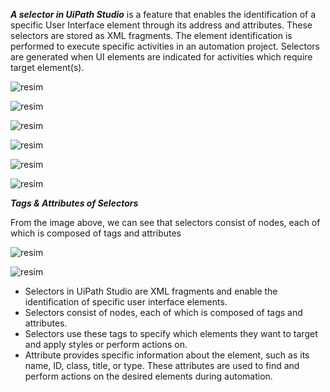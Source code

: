 ***A selector in UiPath Studio*** is a feature that enables the identification of a specific User Interface element through its address and attributes. These selectors are stored as XML fragments.
The element identification is performed to execute specific activities in an automation project. 
Selectors are generated when UI elements are indicated for activities which require target element(s). 

![resim](https://github.com/yaagmurss/AdvancedRPADeveloperCertificationTrainingNotes/assets/52479605/7cd0c619-f0f3-4906-bcfd-eccd8b3ed6d4)


![resim](https://github.com/yaagmurss/AdvancedRPADeveloperCertificationTrainingNotes/assets/52479605/fdd09744-2ae3-4610-a778-652c4623df05)

![resim](https://github.com/yaagmurss/AdvancedRPADeveloperCertificationTrainingNotes/assets/52479605/b44d674d-5890-4e2b-aca0-a1b679a33ed8)

![resim](https://github.com/yaagmurss/AdvancedRPADeveloperCertificationTrainingNotes/assets/52479605/f94c26a9-8fd5-4fbd-a122-3378e636f7ea)


![resim](https://github.com/yaagmurss/AdvancedRPADeveloperCertificationTrainingNotes/assets/52479605/1efb4c34-7217-4ff5-97ef-6a258a9299b1)


![resim](https://github.com/yaagmurss/AdvancedRPADeveloperCertificationTrainingNotes/assets/52479605/3964c3cd-1129-4a5a-a258-6705efd8ee73)




***Tags & Attributes of Selectors***



From the image above, we can see that selectors consist of nodes, each of which is composed of tags and attributes


![resim](https://github.com/yaagmurss/AdvancedRPADeveloperCertificationTrainingNotes/assets/52479605/f385dbf8-9425-4a9a-803b-1b3795451058)


![resim](https://github.com/yaagmurss/AdvancedRPADeveloperCertificationTrainingNotes/assets/52479605/2963223b-ebd5-4f88-9c3b-298cf9e6ec13)


- Selectors in UiPath Studio are XML fragments and enable the identification of specific user interface elements.
- Selectors consist of nodes, each of which is composed of tags and attributes.
- Selectors use these tags to specify which elements they want to target and apply styles or perform actions on.
- Attribute provides specific information about the element, such as its name, ID, class, title, or type. These attributes are used to find and perform actions on the desired elements during automation. 























